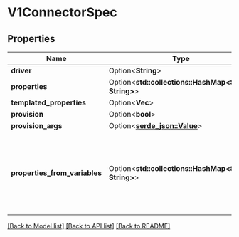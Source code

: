 # V1ConnectorSpec

## Properties

Name | Type | Description | Notes
------------ | ------------- | ------------- | -------------
**driver** | Option<**String**> |  | [optional]
**properties** | Option<**std::collections::HashMap<String, String>**> |  | [optional]
**templated_properties** | Option<**Vec<String>**> |  | [optional]
**provision** | Option<**bool**> |  | [optional]
**provision_args** | Option<[**serde_json::Value**](.md)> |  | [optional]
**properties_from_variables** | Option<**std::collections::HashMap<String, String>**> | DEPRECATED: properties_from_variables stores properties whose value is a variable. NOTE : properties_from_variables and properties both should be used to get all properties. | [optional]

[[Back to Model list]](../README.md#documentation-for-models) [[Back to API list]](../README.md#documentation-for-api-endpoints) [[Back to README]](../README.md)


